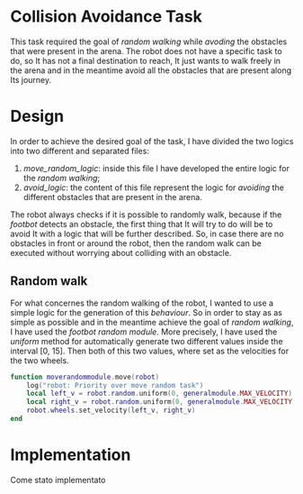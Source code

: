# Collision Avoidance Task
This task required the goal of *random walking* while *avoding* the obstacles that were present in the arena. The robot does not have a specific task to do, so It has not a final destination to reach, It just
wants to walk freely in the arena and in the meantime avoid all the obstacles that are present along Its journey.
# Design
In order to achieve the desired goal of the task, I have divided the two logics into two different and separated files:
1. *move_random_logic*: inside this file I have developed the entire logic for the *random walking*;
2. *avoid_logic*: the content of this file represent the logic for *avoiding* the different obstacles that are present in the arena.

The robot always checks if it is possible to randomly walk, because if the *footbot* detects an obstacle, the first thing that It will try to do will be to avoid It with a logic that will be further described.
So, in case there are no obstacles in front or around the robot, then the random walk can be executed without worrying about colliding with an obstacle.

## Random walk
For what concernes the random walking of the robot, I wanted to use a simple logic for the generation of this *behaviour*. So in order to stay as as simple as possible and in the meantime achieve the goal of *random walking*, I have used the *footbot random module*. More precisely, I have used the *uniform* method for automatically generate two different values inside the interval [0, 15]. Then both of this two values, where set as the velocities for the two wheels.

```lua
function moverandommodule.move(robot)
	log("robot: Priority over move random task")
	local left_v = robot.random.uniform(0, generalmodule.MAX_VELOCITY)
	local right_v = robot.random.uniform(0, generalmodule.MAX_VELOCITY)
	robot.wheels.set_velocity(left_v, right_v)
end
```


# Implementation
Come stato implementato

